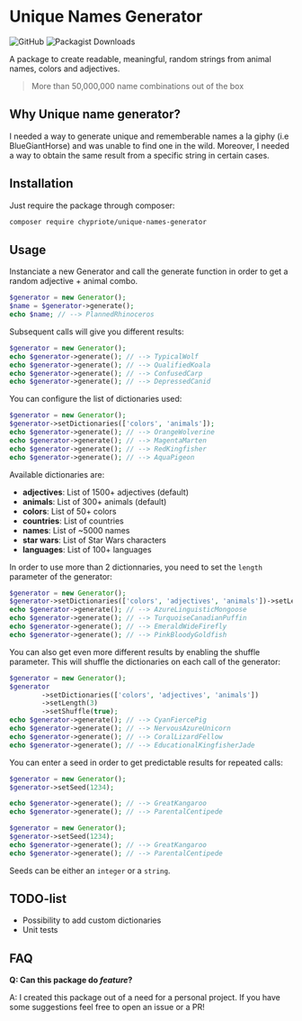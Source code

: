 # Unique Names Generator

![GitHub](https://img.shields.io/github/license/chypriote/UniqueNamesGenerator)
![Packagist Downloads](https://img.shields.io/packagist/dm/chypriote/unique-names-generator)

A package to create readable, meaningful, random strings from animal names, colors and adjectives.
> More than 50,000,000 name combinations out of the box

## Why Unique name generator?

I needed a way to generate unique and rememberable names a la giphy (i.e BlueGiantHorse) and was unable to find one in the wild. Moreover, I needed a way to obtain the same result from a specific string in certain cases.


## Installation

Just require the package through composer:

``` bash
composer require chypriote/unique-names-generator
```

## Usage

Instanciate a new Generator and call the generate function in order to get a random adjective + animal combo.

``` php
$generator = new Generator();
$name = $generator->generate();
echo $name; // --> PlannedRhinoceros
```

Subsequent calls will give you different results:

``` php
$generator = new Generator();
echo $generator->generate(); // --> TypicalWolf
echo $generator->generate(); // --> QualifiedKoala
echo $generator->generate(); // --> ConfusedCarp
echo $generator->generate(); // --> DepressedCanid
```

You can configure the list of dictionaries used:

``` php
$generator = new Generator();
$generator->setDictionaries(['colors', 'animals']);
echo $generator->generate(); // --> OrangeWolverine
echo $generator->generate(); // --> MagentaMarten
echo $generator->generate(); // --> RedKingfisher
echo $generator->generate(); // --> AquaPigeon
```

Available dictionaries are:
* **adjectives**: List of 1500+ adjectives (default)
* **animals**: List of 300+ animals (default)
* **colors**: List of 50+ colors
* **countries**: List of countries
* **names**: List of ~5000 names
* **star wars**: List of Star Wars characters
* **languages**: List of 100+ languages

In order to use more than 2 dictionnaries, you need to set the `length` parameter of the generator:

``` php
$generator = new Generator();
$generator->setDictionaries(['colors', 'adjectives', 'animals'])->setLength(3);
echo $generator->generate(); // --> AzureLinguisticMongoose
echo $generator->generate(); // --> TurquoiseCanadianPuffin
echo $generator->generate(); // --> EmeraldWideFirefly
echo $generator->generate(); // --> PinkBloodyGoldfish
```

You can also get even more different results by enabling the shuffle parameter. This will shuffle the dictionaries on each call of the generator:

``` php
$generator = new Generator();
$generator
        ->setDictionaries(['colors', 'adjectives', 'animals'])
        ->setLength(3)
        ->setShuffle(true);
echo $generator->generate(); // --> CyanFiercePig
echo $generator->generate(); // --> NervousAzureUnicorn
echo $generator->generate(); // --> CoralLizardFellow
echo $generator->generate(); // --> EducationalKingfisherJade
```

You can enter a seed in order to get predictable results for repeated calls:

``` php
$generator = new Generator();
$generator->setSeed(1234);

echo $generator->generate(); // --> GreatKangaroo
echo $generator->generate(); // --> ParentalCentipede

$generator = new Generator();
$generator->setSeed(1234);
echo $generator->generate(); // --> GreatKangaroo
echo $generator->generate(); // --> ParentalCentipede
```

Seeds can be either an `integer` or a `string`.



## TODO-list

* Possibility to add custom dictionaries
* Unit tests


## FAQ

**Q: Can this package do *feature*?**

A: I created this package out of a need for a personal project. If you have some suggestions feel free to open an issue
or a PR! 
